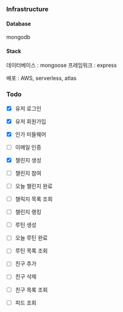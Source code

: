 ### Infrastructure

#### Database

mongodb

#### Stack

데이터베이스 : mongoose
프레임워크 : express

배포 : AWS, serverless, atlas

### Todo

- [X] 유저 로그인
- [X] 유저 회원가입
- [X] 인가 미들웨어
- [ ] 이메일 인증

- [X] 챌린지 생성
- [ ] 챌린지 참여
- [ ] 오늘 챌린지 완료
- [ ] 챌릭지 목록 조회
- [ ] 챌린지 랭킹

- [ ] 루틴 생성
- [ ] 오늘 루틴 완료
- [ ] 루틴 목록 조회

- [ ] 친구 추가
- [ ] 친구 삭제
- [ ] 친구 목록 조회

- [ ] 피드 조회

